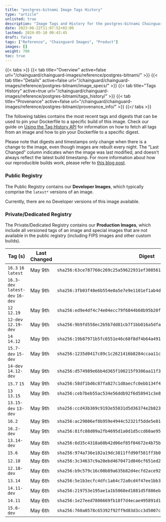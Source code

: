 ```yaml
---
title: "postgres-bitnami Image Tags History"
type: "article"
unlisted: true
description: "Image Tags and History for the postgres-bitnami Chainguard Image"
date: 2023-06-22T11:07:52+02:00
lastmod: 2024-05-10 00:43:45
draft: false
tags: ["Reference", "Chainguard Images", "Product"]
images: []
weight: 700
toc: true
---
```


{{< tabs >}}
{{< tab title="Overview" active=false url="/chainguard/chainguard-images/reference/postgres-bitnami/" >}}
{{< tab title="Details" active=false url="/chainguard/chainguard-images/reference/postgres-bitnami/image_specs/" >}}
{{< tab title="Tags History" active=true url="/chainguard/chainguard-images/reference/postgres-bitnami/tags_history/" >}}
{{< tab title="Provenance" active=false url="/chainguard/chainguard-images/reference/postgres-bitnami/provenance_info/" >}}
{{</ tabs >}}

The following tables contains the most recent tags and digests that can be used to pin your Dockerfile to a specific build of this image. Check our guide on [Using the Tag History API](/chainguard/chainguard-images/using-the-tag-history-api/) for information on how to fetch all tags from an image and how to pin your Dockerfile to a specific digest.

Please note that digests and timestamps only change when there is a change to the image, even though images are rebuilt every night. The "Last Changed" column indicates when the image was last modified, and doesn't always reflect the latest build timestamp. For more information about how our reproducible builds work, please refer to [this blog post](https://www.chainguard.dev/unchained/reproducing-chainguards-reproducible-image-builds).

### Public Registry
The Public Registry contains our **Developer Images**, which typically comprise the `latest*` versions of an image.

Currently, there are no Developer versions of this image available.

### Private/Dedicated Registry
The Private/Dedicated Registry contains our **Production Images**, which include all versioned tags of an image and special images that are not available in the public registry (including FIPS images and other custom builds).

| Tag (s)                           | Last Changed | Digest                                                                    |
|-----------------------------------|--------------|---------------------------------------------------------------------------|
|  `16.3` `16` `latest`             | May 9th      | `sha256:63ce787760c269c25a59622931ef3085618321ed77d1180b5c377c07bcc3e6c4` |
|  `16.3-dev` `latest-dev` `16-dev` | May 9th      | `sha256:3fb03f48e6b554e0a5e7e9e1101ef1ab4d195b31eced5ecf43dd05789bc55742` |
|  `12` `12.19`                     | May 9th      | `sha256:ed9e4df4c74e04ecc79f6844b68b95b20f9f2e1701620693b76cd427d13471bb` |
|  `12-dev` `12.19-dev`             | May 9th      | `sha256:9b9fd558ec2b5b7dd81cb7f1bb016a5dfa7201db991bb83000d6a90c396bef36` |
|  `14` `14.12`                     | May 9th      | `sha256:19b87971b5fc6551e46c68f8df4b64a4910a143a44174b5239d2bb78ea35af2b` |
|  `15.7-dev` `15-dev`              | May 9th      | `sha256:1235d0417c89c1c2621416b8284ccaa11c7a7d9333c58fa2612b9735bd2e7525` |
|  `14-dev` `14.12-dev`             | May 9th      | `sha256:d574989e6bb4d365f100215f9306aa11f38e36519c9114d59bfe78ba4c98a8bf` |
|  `15.7` `15`                      | May 9th      | `sha256:58df1bd6c87fa827c1d8aecfc0ebb134f48172591a511eee9d1a184daffb1155` |
|  `13` `13.15`                     | May 9th      | `sha256:ceb7beb55ac534e56ddb92f6d58941c3e853e7dbac109c1a147b65825184accf` |
|  `13.15-dev` `13-dev`             | May 9th      | `sha256:ccd43b369c9193e55031d5d36374e2b823743aa1296fa8af9cb4aca46610eafd` |
|  `16.2`                           | May 9th      | `sha256:ac29806ef8b959e4944c52321f5dde5e8180291cb294cf6a5b9f2ddb39c045b9` |
|  `16.2-dev`                       | May 9th      | `sha256:81fc08d09a2fb4695d1a0d1d5ccd60ae9578f0246172cc00c91ed6e3740f22c8` |
|  `13.14-dev`                      | May 6th      | `sha256:6d35c4318a60b42d06ef85f04672e4b75bf751b23ef2e50ab950769aa388a64a` |
|  `15.6`                           | May 6th      | `sha256:974a736e182a19dc3811ffd90f581ff3b03a488611ed4c82c959db3144b9828c` |
|  `12.18`                          | May 6th      | `sha256:3c34637c9a20ebd4670471d846cf651ed2492516f789d68bb27e5e72b11fb313` |
|  `12.18-dev`                      | May 6th      | `sha256:b9c579c16c00b89a635b82d4ecfd2ace92dced4369c5d15c42c61079b48fe77c` |
|  `13.14`                          | May 6th      | `sha256:5e1b3ecfc4dfc1a64c72a0cd4f47ee1bb3c653fd21d14a3216878d258fc4f567` |
|  `14.11-dev`                      | May 6th      | `sha256:219753e195ae1a1b5068ed1881d5f886eb08d6c0b838c96cf42c1d8d569869dc` |
|  `14.11`                          | May 6th      | `sha256:1e27eed7806669fb18f7d4ecae495891d14caa93b26c7c6cedf14bcaf1c8bac6` |
|  `15.6-dev`                       | May 6th      | `sha256:760a0578c65392f92ff9d83d3cc3d5007c6b53c9d5049b0313f609be2a830198` |

